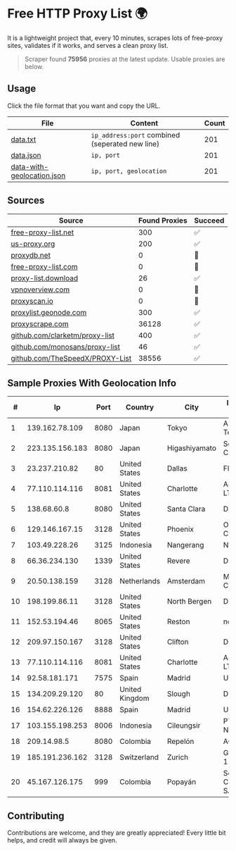 
# Free HTTP Proxy List 🌍

It is a lightweight project that, every 10 minutes, scrapes lots of free-proxy sites, validates if it works, and serves a clean proxy list.


> Scraper found **75956** proxies at the latest update. Usable proxies are below.

## Usage

Click the file format that you want and copy the URL.


|File|Content|Count|
|----|-------|-----|
|[data.txt](https://raw.githubusercontent.com/themiralay/Proxy-List-World/master/data.txt)|`ip_address:port` combined (seperated new line)|201|
|[data.json](https://raw.githubusercontent.com/themiralay/Proxy-List-World/master/data.json)|`ip, port`|201|
|[data-with-geolocation.json](https://raw.githubusercontent.com/themiralay/Proxy-List-World/master/data-with-geolocation.json)|`ip, port, geolocation`|201|

## Sources

|Source|Found Proxies|Succeed|
|------|-------------|-------|
|[free-proxy-list.net](https://free-proxy-list.net)|300|✅|
|[us-proxy.org](https://www.us-proxy.org)|200|✅|
|[proxydb.net](http://proxydb.net)|0|🚫|
|[free-proxy-list.com](https://free-proxy-list.com/?page=&port=&type%5B%5D=http&type%5B%5D=https&up_time=0&search=Search)|0|🚫|
|[proxy-list.download](https://www.proxy-list.download/HTTP)|26|✅|
|[vpnoverview.com](https://vpnoverview.com/privacy/anonymous-browsing/free-proxy-servers)|0|🚫|
|[proxyscan.io](https://www.proxyscan.io)|0|🚫|
|[proxylist.geonode.com](https://proxylist.geonode.com/api/proxy-list?limit=300&page=1&sort_by=lastChecked&sort_type=desc&protocols=http,https)|300|✅|
|[proxyscrape.com](https://api.proxyscrape.com/v2/?request=displayproxies&protocol=http&timeout=10000&country=all&ssl=all&anonymity=all)|36128|✅|
|[github.com/clarketm/proxy-list](https://raw.githubusercontent.com/clarketm/proxy-list/master/proxy-list-raw.txt)|400|✅|
|[github.com/monosans/proxy-list](https://raw.githubusercontent.com/monosans/proxy-list/main/proxies/http.txt)|46|✅|
|[github.com/TheSpeedX/PROXY-List](https://raw.githubusercontent.com/TheSpeedX/PROXY-List/master/http.txt)|38556|✅|


## Sample Proxies With Geolocation Info

|#|Ip|Port|Country|City|Internet Service Provider|
|-|--|----|-------|----|-------------------------|
|1|139.162.78.109|8080|Japan|Tokyo|Akamai Technologies, Inc.|
|2|223.135.156.183|8080|Japan|Higashiyamato|So-net Corporation|
|3|23.237.210.82|80|United States|Dallas|FDCservers.net|
|4|77.110.114.116|8081|United States|Charlotte|Aeza International LTD|
|5|138.68.60.8|8080|United States|Santa Clara|DigitalOcean, LLC|
|6|129.146.167.15|3128|United States|Phoenix|Oracle Corporation|
|7|103.49.228.26|3125|Indonesia|Nangerang|NASIONALONLINE|
|8|66.36.234.130|1339|United States|Revere|DediOutlet, LLC|
|9|20.50.138.159|3128|Netherlands|Amsterdam|Microsoft Corporation|
|10|198.199.86.11|3128|United States|North Bergen|DigitalOcean, LLC|
|11|152.53.194.46|8065|United States|Reston|netcup GmbH|
|12|209.97.150.167|3128|United States|Clifton|DigitalOcean, LLC|
|13|77.110.114.116|8081|United States|Charlotte|Aeza International LTD|
|14|92.58.181.171|7575|Spain|Madrid|UNI2|
|15|134.209.29.120|80|United Kingdom|Slough|DigitalOcean, LLC|
|16|154.62.226.126|8888|Spain|Madrid|Ultahost, Inc.|
|17|103.155.198.253|8006|Indonesia|Cileungsir|PT Lintas Jaringan Nusantara|
|18|209.14.98.5|8080|Colombia|Repelón|AGIS|
|19|185.191.236.162|3128|Switzerland|Zurich|Grupo Panaglobal 15 S.A|
|20|45.167.126.175|999|Colombia|Popayán|Sepcom Comunicaciones SAS|



## Contributing

Contributions are welcome, and they are greatly appreciated! Every
little bit helps, and credit will always be given.

